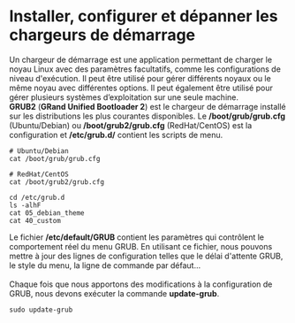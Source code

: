 # Installer, configurer et dépanner les chargeurs de démarrage

Un chargeur de démarrage est une application permettant de charger le noyau Linux avec des paramètres facultatifs, comme les configurations de niveau d'exécution. Il peut être utilisé pour gérer différents noyaux ou le même noyau avec différentes options. Il peut également être utilisé pour gérer plusieurs systèmes d’exploitation sur une seule machine.
<br>
**GRUB2** (**GRand Unified Bootloader 2**) est le chargeur de démarrage installé sur les distributions les plus courantes disponibles. Le **/boot/grub/grub.cfg** (Ubuntu/Debian) ou **/boot/grub2/grub.cfg** (RedHat/CentOS) est la configuration et **/etc/grub.d/** contient les scripts de menu.

```
# Ubuntu/Debian
cat /boot/grub/grub.cfg
```

```
# RedHat/CentOS
cat /boot/grub2/grub.cfg
```

```
cd /etc/grub.d
ls -alhF
cat 05_debian_theme
cat 40_custom
```

Le fichier **/etc/default/GRUB** contient les paramètres qui contrôlent le comportement réel du menu GRUB. En utilisant ce fichier, nous pouvons mettre à jour des lignes de configuration telles que le délai d'attente GRUB, le style du menu, la ligne de commande par défaut...
<br><br>
Chaque fois que nous apportons des modifications à la configuration de GRUB, nous devons exécuter la commande **update-grub**.

```
sudo update-grub
```
